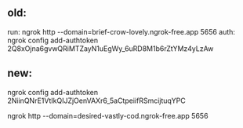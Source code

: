 old:
----
run: ngrok http --domain=brief-crow-lovely.ngrok-free.app 5656
auth: ngrok config add-authtoken 2Q8xOjna6gvwQRiMTZayN1uEgWy_6uRD8M1b6rZtYMz4yLzAw


new:
-----
ngrok config add-authtoken 2NiinQNrE1VtIkQIJZjOenVAXr6_5aCtpeiifRSmcijtuqYPC

ngrok http --domain=desired-vastly-cod.ngrok-free.app 5656